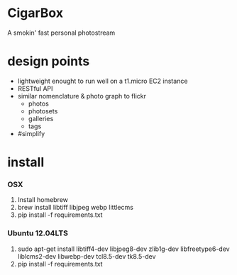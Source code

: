 CigarBox
========
A smokin' fast personal photostream

# design points
* lightweight enought to run well on a t1.micro EC2 instance
* RESTful API
* similar nomenclature & photo graph to flickr
  - photos
  - photosets
  - galleries
  - tags
* #simplify

# install
### OSX
1. Install homebrew
2. brew install libtiff libjpeg webp littlecms
3. pip install -f requirements.txt

### Ubuntu 12.04LTS
1. sudo apt-get install libtiff4-dev libjpeg8-dev zlib1g-dev libfreetype6-dev liblcms2-dev libwebp-dev tcl8.5-dev tk8.5-dev
2. pip install -f requirements.txt


